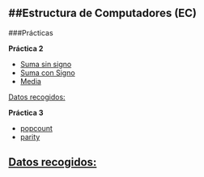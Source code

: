 ##Estructura de Computadores (EC)
----
###Prácticas

**Práctica 2**
- [Suma sin signo][s]
- [Suma con Signo][cs]
- [Media][media]

[Datos recogidos:][datos]

**Práctica 3**
- [popcount][pop]
- [parity][par]

[Datos recogidos:][datos3]
------

[media]:https://github.com/marlenelis/EC/blob/master/Practica_2/media.s
[s]:https://github.com/marlenelis/EC/blob/master/Practica_2/suma64uns.s
[cs]:https://github.com/marlenelis/EC/blob/master/Practica_2/suma64sgn.s
[datos]:https://docs.google.com/spreadsheets/d/1EII5New4KqikXlATkanxjVN2NTnsPz-oNTu3fpVnQgY/edit?usp=sharing

[pop]:https://github.com/marlenelis/EC/blob/master/practica_3/popcount.c
[par]:https://github.com/marlenelis/EC/blob/master/practica_3/
[datos3]:https://docs.google.com/spreadsheets/d/1MBLHa3OwluqUG1lIdyiG6rMrI-51Ocm2QRK9WtZAAYQ/edit?usp=sharing
